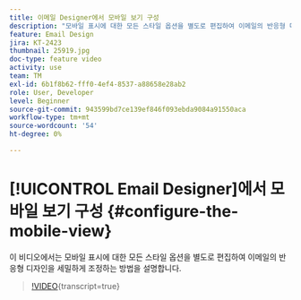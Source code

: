 ```yaml
---
title: 이메일 Designer에서 모바일 보기 구성
description: "모바일 표시에 대한 모든 스타일 옵션을 별도로 편집하여 이메일의 반응형 디자인을 미세 조정하는 방법을 알아봅니다."
feature: Email Design
jira: KT-2423
thumbnail: 25919.jpg
doc-type: feature video
activity: use
team: TM
exl-id: 6b1f8b62-fff0-4ef4-8537-a88658e28ab2
role: User, Developer
level: Beginner
source-git-commit: 943599bd7ce139ef846f093ebda9084a91550aca
workflow-type: tm+mt
source-wordcount: '54'
ht-degree: 0%

---
```


# [!UICONTROL Email Designer]에서 모바일 보기 구성 {#configure-the-mobile-view}

이 비디오에서는 모바일 표시에 대한 모든 스타일 옵션을 별도로 편집하여 이메일의 반응형 디자인을 세밀하게 조정하는 방법을 설명합니다.

>[!VIDEO](https://video.tv.adobe.com/v/25919?learn=on){transcript=true}
